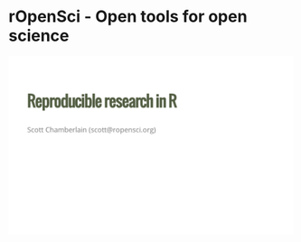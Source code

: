 

# rOpenSci - Open tools for open science

[![link to presentation](intro_slides.png)](http://ropensci.github.io/workshops-montreal-2013-12/00-introduction/intro_slides/index.html)

